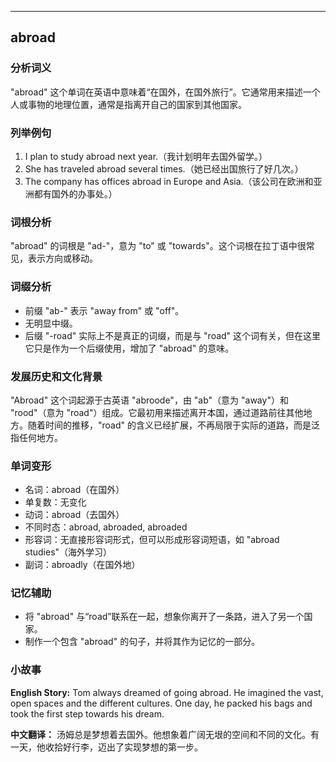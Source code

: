 
---------------
## abroad
### 分析词义
"abroad" 这个单词在英语中意味着“在国外，在国外旅行”。它通常用来描述一个人或事物的地理位置，通常是指离开自己的国家到其他国家。

### 列举例句
1. I plan to study abroad next year.（我计划明年去国外留学。）
2. She has traveled abroad several times.（她已经出国旅行了好几次。）
3. The company has offices abroad in Europe and Asia.（该公司在欧洲和亚洲都有国外的办事处。）

### 词根分析
"abroad" 的词根是 "ad-"，意为 "to" 或 "towards"。这个词根在拉丁语中很常见，表示方向或移动。

### 词缀分析
- 前缀 "ab-" 表示 "away from" 或 "off"。
- 无明显中缀。
- 后缀 "-road" 实际上不是真正的词缀，而是与 "road" 这个词有关，但在这里它只是作为一个后缀使用，增加了 "abroad" 的意味。

### 发展历史和文化背景
"Abroad" 这个词起源于古英语 "abroode"，由 "ab"（意为 "away"）和 "rood"（意为 "road"）组成。它最初用来描述离开本国，通过道路前往其他地方。随着时间的推移，"road" 的含义已经扩展，不再局限于实际的道路，而是泛指任何地方。

### 单词变形
- 名词：abroad（在国外）
- 单复数：无变化
- 动词：abroad（去国外）
- 不同时态：abroad, abroaded, abroaded
- 形容词：无直接形容词形式，但可以形成形容词短语，如 "abroad studies"（海外学习）
- 副词：abroadly（在国外地）

### 记忆辅助
- 将 "abroad" 与“road”联系在一起，想象你离开了一条路，进入了另一个国家。
- 制作一个包含 "abroad" 的句子，并将其作为记忆的一部分。

### 小故事
**English Story:**
Tom always dreamed of going abroad. He imagined the vast, open spaces and the different cultures. One day, he packed his bags and took the first step towards his dream.

**中文翻译：**
汤姆总是梦想着去国外。他想象着广阔无垠的空间和不同的文化。有一天，他收拾好行李，迈出了实现梦想的第一步。

